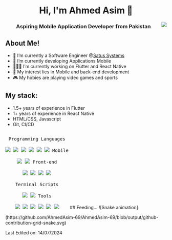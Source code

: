 <h1 align="center">Hi, I'm Ahmed Asim 👋 </h1>
<img align="right" src="https://visitor-badge.laobi.icu/badge?page_id=AhmedAsim-69.AhmedAsim-69&left_color=royalblue&right_color=black"  />
<h3 align="center">Aspiring Mobile Application Developer from Pakistan </h3>

## About Me!

- 💼 I’m currently a Software Engineer @[Satus Systems](satussystems.com)
- 🌱 I’m currently developing Applications Mobile
- 👩🏻‍💻 I’m currently working on Flutter and React Native
- 🤔 My interest lies in Mobile and back-end development
- 🎮 My hobies are playing video games and sports
  
## My stack:
- 1.5+ years of experience in Flutter
- 1+ years of experience in React Native
- HTML/CSS, Javascript
- Git, CI/CD


<p style="display: inline-block;" align="center">
  <kbd>
    <kbd>Programming Languages</kbd>
    <br>
    <br>
    <img width="30px" src="https://cdn.jsdelivr.net/gh/devicons/devicon/icons/dart/dart-plain.svg" /> 
    <img width="30px" src="https://cdn.jsdelivr.net/gh/devicons/devicon/icons/javascript/javascript-plain.svg" /> 
    <img width="30px" src="https://cdn.jsdelivr.net/gh/devicons/devicon/icons/typescript/typescript-plain.svg" /> 
    <img width="30px" src="https://cdn.jsdelivr.net/gh/devicons/devicon/icons/python/python-plain.svg" /> 
    <img width="30px" src="https://cdn.jsdelivr.net/gh/devicons/devicon/icons/cplusplus/cplusplus-plain.svg" /> 
    <img width="30px" src="https://cdn.jsdelivr.net/gh/devicons/devicon/icons/c/c-plain.svg" /> 
  </kbd>
   <kbd>
    <kbd>Mobile</kbd>
    <br>
    <br>
    <img width="30px" src="https://cdn.jsdelivr.net/gh/devicons/devicon/icons/dart/dart-original.svg" />
    <img width="30px" src="https://cdn.jsdelivr.net/gh/devicons/devicon/icons/flutter/flutter-plain.svg" />
  </kbd>
  <kbd>
    <kbd>Front-end</kbd>
    <br>
    <br>
    <img width="30px" src="https://cdn.jsdelivr.net/gh/devicons/devicon/icons/html5/html5-original.svg" /> 
    <img width="30px" src="https://cdn.jsdelivr.net/gh/devicons/devicon/icons/css3/css3-plain.svg" /> 
    <img width="30px" src="https://cdn.jsdelivr.net/gh/devicons/devicon/icons/bootstrap/bootstrap-plain.svg" /> 
    <img width="30px" src="https://cdn.jsdelivr.net/gh/devicons/devicon/icons/javascript/javascript-original.svg" />
  </kbd>
  <br>
  <br>
  <kbd>
    <kbd>Terminal Scripts</kbd>
    <br>
    <br>
    <img width="30px" src="https://cdn.jsdelivr.net/gh/devicons/devicon/icons/bash/bash-original.svg" />
    <img width="30px" src="https://cdn.jsdelivr.net/gh/devicons/devicon/icons/vim/vim-original.svg" />
  </kbd>
  <kbd>
    <kbd>Tools</kbd>
    <br>
    <br>
    <img width="30px" src="https://cdn.jsdelivr.net/gh/devicons/devicon/icons/vscode/vscode-original.svg" />
    <img width="30px" src="https://cdn.jsdelivr.net/gh/devicons/devicon/icons/androidstudio/androidstudio-original.svg" />
    <img width="30px" src="https://cdn.jsdelivr.net/gh/devicons/devicon/icons/xcode/xcode-original.svg" />
    <img width="30px" src="https://cdn.jsdelivr.net/gh/devicons/devicon/icons/jupyter/jupyter-original.svg" />
    <img width="30px" src="https://cdn.jsdelivr.net/gh/devicons/devicon/icons/pycharm/pycharm-original.svg" />
    <img width="30px" src="https://cdn.jsdelivr.net/gh/devicons/devicon/icons/visualstudio/visualstudio-plain.svg" />
  </kbd>
</p>
<!-- //
// ## My Journey
// <div>
//  <img width="440px" src="https://github-readme-stats.vercel.app/api?username=AhmedAsim-69&show_icons=true&theme=onedark">
//  <img width="385px" src="https://github-readme-stats.anuraghazra1.vercel.app/api/top-langs/?username=AhmedAsim-69&layout=compact&theme=onedark" />
//  <img width="440px" src="https://github-readme-activity-graph.vercel.app/graph?username=AhmedAsim-69&theme=github">
//  <img width="385px" src="https://github-readme-streak-stats.herokuapp.com/?user=AhmedAsim-69&theme=onedark" />
// </div>
// -->
## Feeding...
![Snake animation](https://github.com/AhmedAsim-69/AhmedAsim-69/blob/output/github-contribution-grid-snake.svg)


Last Edited on: 14/07/2024
